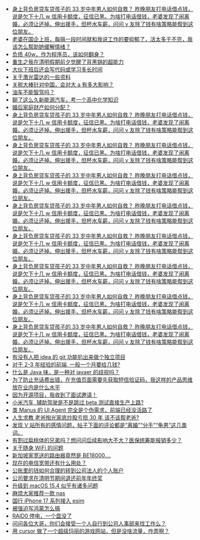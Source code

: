 + [身上背负房贷车贷孩子的 33 岁中年男人如何自救？
昨晚朋友打电话借点钱，说是欠下十几 w 信用卡额度，征信已黑。为啥打电话借钱，老婆发现了闹离婚，必须让还掉。伸出援手，但杯水车薪，问问 v 友除了钱有啥策略能帮到这位朋友。](https://www.v2ex.com/t/1123030)
+ [老婆在国企上班，每隔一段时间就和我说工作的要抑郁了，活太多干不完，我该怎么帮助她缓解情绪？](https://www.v2ex.com/t/1123032)
+ [负债 40w，作为程序员，该如何翻身？](https://www.v2ex.com/t/1123110)
+ [重生之我在清明假期前夕觉醒了背黑锅的超能力](https://www.v2ex.com/t/1123078)
+ [大伙下班后还会写代码或学习多长时间](https://www.v2ex.com/t/1123004)
+ [关于激光雷达的一些资料](https://www.v2ex.com/t/1123000)
+ [关税大棒针对中国，会对大 a 有多大影响？](https://www.v2ex.com/t/1123006)
+ [油车不能智驾吗？](https://www.v2ex.com/t/1123016)
+ [聊了这么久新能源汽车，考一个高中化学知识](https://www.v2ex.com/t/1123001)
+ [婚后家庭财产如何分配？](https://www.v2ex.com/t/1123144)
+ [身上背负房贷车贷孩子的 33 岁中年男人如何自救？
昨晚朋友打电话借点钱，说是欠下十几 w 信用卡额度，征信已黑。为啥打电话借钱，老婆发现了闹离婚，必须让还掉。伸出援手，但杯水车薪，问问 v 友除了钱有啥策略能帮到这位朋友。](https://www.v2ex.com/t/1123030)
+ [身上背负房贷车贷孩子的 33 岁中年男人如何自救？
昨晚朋友打电话借点钱，说是欠下十几 w 信用卡额度，征信已黑。为啥打电话借钱，老婆发现了闹离婚，必须让还掉。伸出援手，但杯水车薪，问问 v 友除了钱有啥策略能帮到这位朋友。](https://www.v2ex.com/t/1123030)
+ [身上背负房贷车贷孩子的 33 岁中年男人如何自救？
昨晚朋友打电话借点钱，说是欠下十几 w 信用卡额度，征信已黑。为啥打电话借钱，老婆发现了闹离婚，必须让还掉。伸出援手，但杯水车薪，问问 v 友除了钱有啥策略能帮到这位朋友。](https://www.v2ex.com/t/1123030)
+ [身上背负房贷车贷孩子的 33 岁中年男人如何自救？
昨晚朋友打电话借点钱，说是欠下十几 w 信用卡额度，征信已黑。为啥打电话借钱，老婆发现了闹离婚，必须让还掉。伸出援手，但杯水车薪，问问 v 友除了钱有啥策略能帮到这位朋友。](https://www.v2ex.com/t/1123030)
+ [身上背负房贷车贷孩子的 33 岁中年男人如何自救？
昨晚朋友打电话借点钱，说是欠下十几 w 信用卡额度，征信已黑。为啥打电话借钱，老婆发现了闹离婚，必须让还掉。伸出援手，但杯水车薪，问问 v 友除了钱有啥策略能帮到这位朋友。](https://www.v2ex.com/t/1123030)
+ [身上背负房贷车贷孩子的 33 岁中年男人如何自救？
昨晚朋友打电话借点钱，说是欠下十几 w 信用卡额度，征信已黑。为啥打电话借钱，老婆发现了闹离婚，必须让还掉。伸出援手，但杯水车薪，问问 v 友除了钱有啥策略能帮到这位朋友。](https://www.v2ex.com/t/1123030)
+ [身上背负房贷车贷孩子的 33 岁中年男人如何自救？
昨晚朋友打电话借点钱，说是欠下十几 w 信用卡额度，征信已黑。为啥打电话借钱，老婆发现了闹离婚，必须让还掉。伸出援手，但杯水车薪，问问 v 友除了钱有啥策略能帮到这位朋友。](https://www.v2ex.com/t/1123030)
+ [身上背负房贷车贷孩子的 33 岁中年男人如何自救？
昨晚朋友打电话借点钱，说是欠下十几 w 信用卡额度，征信已黑。为啥打电话借钱，老婆发现了闹离婚，必须让还掉。伸出援手，但杯水车薪，问问 v 友除了钱有啥策略能帮到这位朋友。](https://www.v2ex.com/t/1123030)
+ [有没有人把 idea 的 git 功能扒出来做个独立项目](https://www.v2ex.com/t/1123119)
+ [对于 2-3 年经验的前端, 一般一个月要给几钱?](https://www.v2ex.com/t/1123082)
+ [什么是 Java 味，是一种对 javaer 的歧视吗？](https://www.v2ex.com/t/1123118)
+ [为了防止充话费出错，在充值页面需要先获取短信验证码，我这样的产品思维放在业内是什么水平](https://www.v2ex.com/t/1123088)
+ [因为开源项目，我收到了面试邀请！](https://www.v2ex.com/t/1123053)
+ [小米汽车, 辅助驾驶是不是跳过 beta 测试直接生产上路?](https://www.v2ex.com/t/1123037)
+ [类 Manus 的 UI Agent 完全是个伪需求，前端已经没活路了](https://www.v2ex.com/t/1123081)
+ [人生求教 老爸掏光家底炒股亏损 30 年 该不该帮老爸?](https://www.v2ex.com/t/1123253)
+ [发现 V 站所有的感情问题，帖子下面的评论都是“离婚”“分手”“龟男”这几类词。](https://www.v2ex.com/t/1123079)
+ [有割过扁桃体的兄弟吗？想问问后续影响大不大？医保统筹能报销多少？](https://www.v2ex.com/t/1123106)
+ [关于随身 WiFi 的问题](https://www.v2ex.com/t/1123134)
+ [新加坡家宽送的路由器竟然是 BE18000....](https://www.v2ex.com/t/1123226)
+ [现在的电信宽带还有什么用处？](https://www.v2ex.com/t/1123145)
+ [公账里的钱如何合理的转到公司法人的个人账户](https://www.v2ex.com/t/1123171)
+ [公司要求在清明节期间退还前年年终奖](https://www.v2ex.com/t/1123206)
+ [升级到 macOS 15.4 似乎有诸多问题](https://www.v2ex.com/t/1123155)
+ [麻烦大家推荐一款 nas](https://www.v2ex.com/t/1123179)
+ [国行 iPhone 17 系列接入 esim](https://www.v2ex.com/t/1123246)
+ [被强迫写鸿蒙怎么搞](https://www.v2ex.com/t/1123185)
+ [RAID0 停电，一个盘没了](https://www.v2ex.com/t/1123252)
+ [问问各位大哥，你们会接受一个人自行到公司人事部来找工作么？](https://www.v2ex.com/t/1123291)
+ [用 cursor 做了一个超级玛丽的游戏网站，但是没啥流量，咋弄啊？](https://www.v2ex.com/t/1123180)
